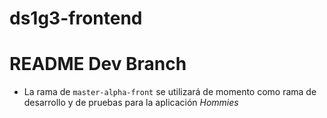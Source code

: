 # ds1g3-frontend
# README Dev Branch
- La rama de `master-alpha-front` se utilizará de momento como rama de desarrollo y de pruebas para la aplicación *Hommies*
